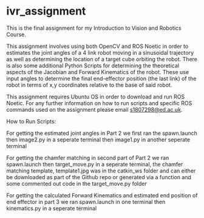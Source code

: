 # ivr_assignment
This is the final assignment for my Introduction to Vision and Robotics Course. 

This assignment involves using both OpenCV and ROS Noetic in order to estimates the joint angles of a 4 link robot moving in a sinusoidal trajectory as well as determining the location of a target cube orbiting the robot. There is also some additional Python Scripts for determining the theoretical aspects of the Jacobian and Forward Kinematics of the robot. These use input angles to determine the final end-effector position (the last link) of the robot in terms of x,y coordinates relative to the base of said robot. 

This assignment requires Ubuntu OS in order to download and run ROS Noetic. For any further information on how to run scripts and specific ROS commands used on the assignment please email s1807298@ed.ac.uk. 

How to Run Scripts: 

For getting the estimated joint angles in Part 2 we first ran the spawn.launch then image2.py in a seperate terminal then image1.py in another seperate terminal 
 
For getting the chamfer matching in second part of Part 2 we ran spawn.launch then target_move.py in a seperate terminal, the chamfer matching template,  template1.jpg was in the catkin_ws folder and can either be downloaded as part of the Github repo or generated via a function and some commented out code in the target_move.py folder 
 
For getting the calculated Forward Kinematics and estimated end position of end effector in part 3 we ran spawn.launch in one terminal then kinematics.py in a seperate terminal 
